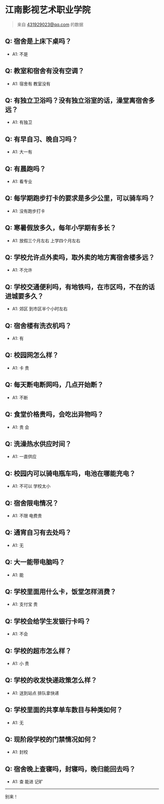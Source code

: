# 江南影视艺术职业学院
> 来自 431929023@qq.com 的数据
## Q: 宿舍是上床下桌吗？
- A1: 不是
## Q: 教室和宿舍有没有空调？
- A1: 宿舍有 教室没有
## Q: 有独立卫浴吗？没有独立浴室的话，澡堂离宿舍多远？
- A1: 有独卫
## Q: 有早自习、晚自习吗？
- A1: 大一有
## Q: 有晨跑吗？
- A1: 看专业
## Q: 每学期跑步打卡的要求是多少公里，可以骑车吗？
- A1: 没有跑步打卡
## Q: 寒暑假放多久，每年小学期有多长？
- A1: 放假三个月左右 上学四个月左右
## Q: 学校允许点外卖吗，取外卖的地方离宿舍楼多远？
- A1: 不允许
## Q: 学校交通便利吗，有地铁吗，在市区吗，不在的话进城要多久？
- A1: 郊区 到市区半个小时左右
## Q: 宿舍楼有洗衣机吗？
- A1: 有
## Q: 校园网怎么样？
- A1: 卡 贵
## Q: 每天断电断网吗，几点开始断？
- A1: 不断
## Q: 食堂价格贵吗，会吃出异物吗？
- A1: 贵  会
## Q: 洗澡热水供应时间？
- A1: 一直供应
## Q: 校园内可以骑电瓶车吗，电池在哪能充电？
- A1: 不可以 学校太小
## Q: 宿舍限电情况？
- A1: 不限 电费贵
## Q: 通宵自习有去处吗？
- A1: 无
## Q: 大一能带电脑吗？
- A1: 能
## Q: 学校里面用什么卡，饭堂怎样消费？
- A1: 支付宝 贵
## Q: 学校会给学生发银行卡吗？
- A1: 不会
## Q: 学校的超市怎么样？
- A1: 小 贵
## Q: 学校的收发快递政策怎么样？
- A1: 送到站点 排队拿快递
## Q: 学校里面的共享单车数目与种类如何？
- A1: 无
## Q: 现阶段学校的门禁情况如何？
- A1: 封校
## Q: 宿舍晚上查寝吗，封寝吗，晚归能回去吗？
- A1: 查 能进 记旷
***
别来！